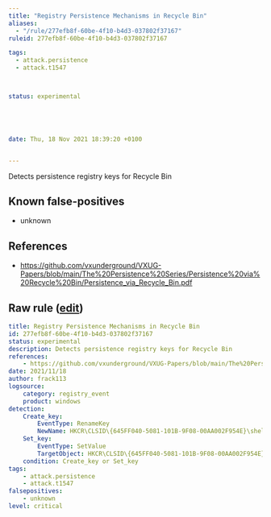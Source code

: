 ```yaml
---
title: "Registry Persistence Mechanisms in Recycle Bin"
aliases:
  - "/rule/277efb8f-60be-4f10-b4d3-037802f37167"
ruleid: 277efb8f-60be-4f10-b4d3-037802f37167

tags:
  - attack.persistence
  - attack.t1547



status: experimental





date: Thu, 18 Nov 2021 18:39:20 +0100


---
```


Detects persistence registry keys for Recycle Bin

<!--more-->


## Known false-positives

* unknown



## References

* https://github.com/vxunderground/VXUG-Papers/blob/main/The%20Persistence%20Series/Persistence%20via%20Recycle%20Bin/Persistence_via_Recycle_Bin.pdf


## Raw rule ([edit](https://github.com/SigmaHQ/sigma/edit/master/rules/windows/registry_event/registry_event_persistence_recycle_bin.yml))
```yaml
title: Registry Persistence Mechanisms in Recycle Bin
id: 277efb8f-60be-4f10-b4d3-037802f37167
status: experimental
description: Detects persistence registry keys for Recycle Bin
references:
    - https://github.com/vxunderground/VXUG-Papers/blob/main/The%20Persistence%20Series/Persistence%20via%20Recycle%20Bin/Persistence_via_Recycle_Bin.pdf
date: 2021/11/18
author: frack113
logsource:
    category: registry_event
    product: windows
detection:
    Create_key:
        EventType: RenameKey
        NewName: HKCR\CLSID\{645FF040-5081-101B-9F08-00AA002F954E}\shell\open
    Set_key:
        EventType: SetValue
        TargetObject: HKCR\CLSID\{645FF040-5081-101B-9F08-00AA002F954E}\shell\open\command\(Default)
    condition: Create_key or Set_key
tags:
    - attack.persistence
    - attack.t1547 
falsepositives:
    - unknown
level: critical

```
